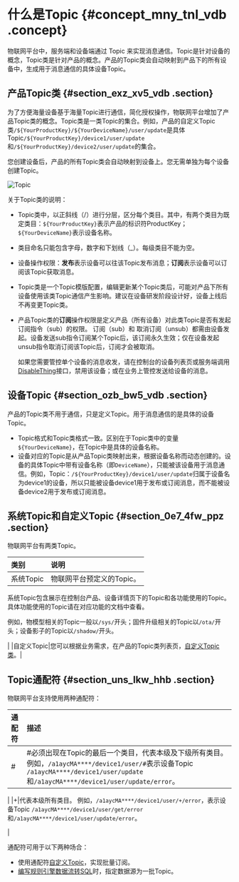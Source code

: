 # 什么是Topic {#concept_mny_tnl_vdb .concept}

物联网平台中，服务端和设备端通过 Topic 来实现消息通信。Topic是针对设备的概念，Topic类是针对产品的概念。产品的Topic类会自动映射到产品下的所有设备中，生成用于消息通信的具体设备Topic。

## 产品Topic类 {#section_exz_xv5_vdb .section}

为了方便海量设备基于海量Topic进行通信，简化授权操作，物联网平台增加了产品Topic类的概念。Topic类是一类Topic的集合。例如，产品的自定义Topic类`/${YourProductKey}/${YourDeviceName}/user/update`是具体Topic`/${YourProductKey}/device1/user/update`和`/${YourProductKey}/device2/user/update`的集合。

您创建设备后，产品的所有Topic类会自动映射到设备上。您无需单独为每个设备创建Topic。

![Topic](images/35287_zh-CN.png "Topic 自动生成示意图")

关于Topic类的说明：

-   Topic类中，以正斜线（/）进行分层，区分每个类目。其中，有两个类目为既定类目：`${YourProductKey}`表示产品的标识符ProductKey；`${YourDeviceName}`表示设备名称。
-   类目命名只能包含字母，数字和下划线（\_）。每级类目不能为空。
-   设备操作权限：**发布**表示设备可以往该Topic发布消息；**订阅**表示设备可以订阅该Topic获取消息。
-   Topic类是一个Topic模版配置，编辑更新某个Topic类后，可能对产品下所有设备使用该类Topic通信产生影响。建议在设备研发阶段设计好，设备上线后不再变更Topic类。
-   产品Topic类的**订阅**操作权限是定义产品（所有设备）对此类Topic是否有发起订阅指令（sub）的权限。 订阅（sub）和 取消订阅（unsub）都需由设备发起。设备发送sub指令订阅某个Topic后，该订阅永久生效；仅在设备发起unsub指令取消订阅该Topic后，订阅才会被取消。

    如果您需要管控单个设备的消息收发，请在控制台的设备列表页或服务端调用[DisableThing](../../../../intl.zh-CN/云端开发指南/云端API参考/设备管理/DisableThing.md#)接口，禁用该设备；或在业务上管控发送给设备的消息。


## 设备Topic {#section_ozb_bw5_vdb .section}

产品的Topic类不用于通信，只是定义Topic。用于消息通信的是具体的设备Topic。

-   Topic格式和Topic类格式一致。区别在于Topic类中的变量`${YourDeviceName}`，在Topic中是具体的设备名称。
-   设备对应的Topic是从产品Topic类映射出来，根据设备名称而动态创建的。设备的具体Topic中带有设备名称（即`DeviceName`），只能被该设备用于消息通信。例如，Topic：`/${YourProductKey}/device1/user/update`归属于设备名为device1的设备，所以只能被设备device1用于发布或订阅消息，而不能被设备device2用于发布或订阅消息。

## 系统Topic和自定义Topic {#section_0e7_4fw_ppz .section}

物联网平台有两类Topic。

|类别|说明|
|:-|:-|
|系统Topic| 物联网平台预定义的Topic。

 系统Topic包含展示在控制台产品、设备详情页下的Topic和各功能使用的Topic。具体功能使用的Topic请在对应功能的文档中查看。

 例如，物模型相关的Topic一般以`/sys/`开头；固件升级相关的Topic以`/ota/`开头；设备影子的Topic以`/shadow/`开头。

 |
|自定义Topic|您可以根据业务需求，在产品的Topic类列表页，[自定义Topic类](intl.zh-CN/用户指南/产品与设备/Topic/自定义Topic.md#)。|

## Topic通配符 {#section_uns_lkw_hhb .section}

物联网平台支持使用两种通配符：

|通配符|描述|
|:--|:-|
|\#|\#必须出现在Topic的最后一个类目，代表本级及下级所有类目。 例如，`/a1aycMA****/device1/user/#`表示设备Topic `/a1aycMA****/device1/user/update`和`/a1aycMA****/device1/user/update/error`。

 |
|+|代表本级所有类目。 例如，`/a1aycMA****/device1/user/+/error`，表示设备Topic `/a1aycMA****/device1/user/get/error`和`/a1aycMA****/device1/user/update/error`。

 |

通配符可用于以下两种场合：

-   使用通配符[自定义Topic](intl.zh-CN/用户指南/产品与设备/Topic/自定义Topic.md#)，实现批量订阅。
-   [编写规则引擎数据流转SQL](intl.zh-CN/用户指南/规则引擎/数据流转/设置数据流转规则.md#)时，指定数据源为一批Topic。

